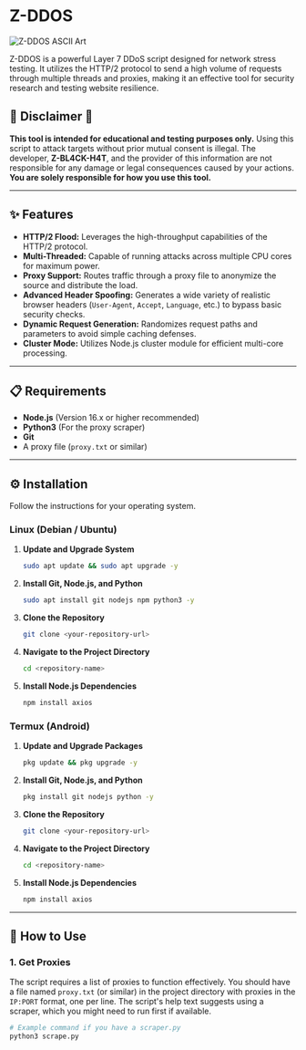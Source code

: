 # Z-DDOS

![Z-DDOS ASCII Art]([https://i.imgur.com/gKJZGZQ.png](https://imgur.com/a/EqK8mgX))

Z-DDOS is a powerful Layer 7 DDoS script designed for network stress testing. It utilizes the HTTP/2 protocol to send a high volume of requests through multiple threads and proxies, making it an effective tool for security research and testing website resilience.

## 🚨 Disclaimer 🚨

**This tool is intended for educational and testing purposes only.** Using this script to attack targets without prior mutual consent is illegal. The developer, **Z-BL4CK-H4T**, and the provider of this information are not responsible for any damage or legal consequences caused by your actions. **You are solely responsible for how you use this tool.**

---

## ✨ Features

* **HTTP/2 Flood:** Leverages the high-throughput capabilities of the HTTP/2 protocol.
* **Multi-Threaded:** Capable of running attacks across multiple CPU cores for maximum power.
* **Proxy Support:** Routes traffic through a proxy file to anonymize the source and distribute the load.
* **Advanced Header Spoofing:** Generates a wide variety of realistic browser headers (`User-Agent`, `Accept`, `Language`, etc.) to bypass basic security checks.
* **Dynamic Request Generation:** Randomizes request paths and parameters to avoid simple caching defenses.
* **Cluster Mode:** Utilizes Node.js cluster module for efficient multi-core processing.

---

## 📋 Requirements

* **Node.js** (Version 16.x or higher recommended)
* **Python3** (For the proxy scraper)
* **Git**
* A proxy file (`proxy.txt` or similar)

---

## ⚙️ Installation

Follow the instructions for your operating system.

### Linux (Debian / Ubuntu)

1.  **Update and Upgrade System**
    ```bash
    sudo apt update && sudo apt upgrade -y
    ```

2.  **Install Git, Node.js, and Python**
    ```bash
    sudo apt install git nodejs npm python3 -y
    ```

3.  **Clone the Repository**
    ```bash
    git clone <your-repository-url>
    ```

4.  **Navigate to the Project Directory**
    ```bash
    cd <repository-name>
    ```

5.  **Install Node.js Dependencies**
    ```bash
    npm install axios
    ```

### Termux (Android)

1.  **Update and Upgrade Packages**
    ```bash
    pkg update && pkg upgrade -y
    ```

2.  **Install Git, Node.js, and Python**
    ```bash
    pkg install git nodejs python -y
    ```

3.  **Clone the Repository**
    ```bash
    git clone <your-repository-url>
    ```

4.  **Navigate to the Project Directory**
    ```bash
    cd <repository-name>
    ```

5.  **Install Node.js Dependencies**
    ```bash
    npm install axios
    ```

---

## 🚀 How to Use

### 1. Get Proxies

The script requires a list of proxies to function effectively. You should have a file named `proxy.txt` (or similar) in the project directory with proxies in the `IP:PORT` format, one per line. The script's help text suggests using a scraper, which you might need to run first if available.

```bash
# Example command if you have a scraper.py
python3 scrape.py
